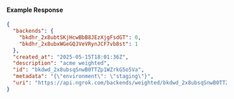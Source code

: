 <!-- Code generated for API Clients. DO NOT EDIT. -->

#### Example Response

```json
{
  "backends": {
    "bkdhr_2x8ubtSKjHcwBbB8JEzXjgFsdGT": 0,
    "bkdhr_2x8ubxWGeGQJVeVRynJCF7vb8st": 1
  },
  "created_at": "2025-05-15T18:01:36Z",
  "description": "acme weighted",
  "id": "bkdwd_2x8ubsqSnwB0TTZp1WZrkG5o5Va",
  "metadata": "{\"environment\": \"staging\"}",
  "uri": "https://api.ngrok.com/backends/weighted/bkdwd_2x8ubsqSnwB0TTZp1WZrkG5o5Va"
}
```

